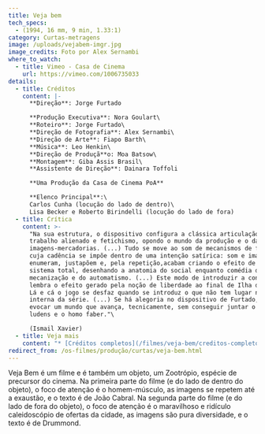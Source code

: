 ```yaml
---
title: Veja bem
tech_specs:
  - (1994, 16 mm, 9 min, 1.33:1)
category: Curtas-metragens
image: /uploads/vejabem-imgr.jpg
image_credits: Foto por Alex Sernambi
where_to_watch:
  - title: Vimeo - Casa de Cinema
    url: https://vimeo.com/1006735033
details:
  - title: Créditos
    content: |-
      **Direção**: Jorge Furtado

      **Produção Executiva**: Nora Goulart\
      **Roteiro**: Jorge Furtado\
      **Direção de Fotografia**: Alex Sernambi\
      **Direção de Arte**: Fiapo Barth\
      **Música**: Leo Henkin\
      **Direção de Produçã**o: Moa Batsow\
      **Montagem**: Giba Assis Brasil\
      **Assistente de Direção**: Dainara Toffoli

      **Uma Produção da Casa de Cinema PoA**

      **Elenco Principal**:\
      Carlos Cunha (locução do lado de dentro)\
      Lisa Becker e Roberto Birindelli (locução do lado de fora)
  - title: Crítica
    content: >-
      "Na sua estrutura, o dispositivo configura a clássica articulação de
      trabalho alienado e fetichismo, opondo o mundo da produção e o das
      imagens-mercadorias. (...) Tudo se move ao som de mecanismos de fábrica
      cuja cadência se impõe dentro de uma intenção satírica: som e imagem
      enumeram, justapõem e, pela repetição,acabam criando o efeito de um
      sistema total, desenhando a anatomia do social enquanto comédia da
      mecanização e do automatismo. (...) Este modo de introduzir a contradição
      lembra o efeito gerado pela noção de liberdade ao final de Ilha da Flores.
      Lá e cá o jogo se desfaz quando se introduz o que não tem lugar na lógica
      interna da série. (...) Se há alegoria no dispositivo de Furtado, é para
      evocar um mundo que avança, tecnicamente, sem conseguir juntar o homo
      ludens e o homo faber."\

      (Ismail Xavier)
  - title: Veja mais
    content: "* [Créditos completos](/filmes/veja-bem/creditos-completos)"
redirect_from: /os-filmes/produção/curtas/veja-bem.html
---
```

Veja Bem é um filme e é também um objeto, um Zootrópio, espécie de precursor do cinema. Na primeira parte do filme (e do lado de dentro do objeto), o foco de atenção é o homem-músculo, as imagens se repetem até a exaustão, e o texto é de João Cabral. Na segunda parte do filme (e do lado de fora do objeto), o foco de atenção é o maravilhoso e ridículo caleidoscópio de ofertas da cidade, as imagens são pura diversidade, e o texto é de Drummond.
